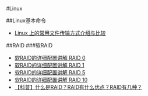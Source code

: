 #Linux

##Linux基本命令
* [Linux 上的常用文件传输方式介绍与比较](http://www.ibm.com/developerworks/cn/linux/l-cn-filetransfer/)


##RAID
###软RAID
* [软RAID的详细配置讲解 RAID 0](http://www.linuxidc.com/Linux/2013-06/85958.htm)
* [软RAID的详细配置讲解 RAID 1](http://www.linuxidc.com/Linux/2013-06/85958p2.htm)
* [软RAID的详细配置讲解 RAID 5](http://www.linuxidc.com/Linux/2013-06/85958p3.htm)
* [软RAID的详细配置讲解 RAID 10](http://www.linuxidc.com/Linux/2013-06/85958p4.htm)
* [【科普】什么是RAID？RAID有什么优点？RAID有几种？](http://bbs.zol.com.cn/diybbs/d231_280174.html)
